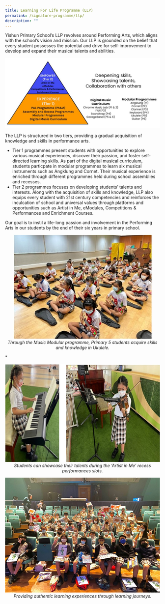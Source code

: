 ```yaml
---
title: Learning For Life Programme (LLP)
permalink: /signature-programme/llp/
description: ""
---
```

Yishun Primary School’s LLP revolves around Performing Arts, which aligns with the school’s vision and mission. Our LLP is grounded on the belief that every student possesses the potential and drive for self-improvement to develop and expand their musical talents and abilities.

![](/images/Experience/Signature%20Programme/llp_01_v1.JPG)

The LLP is structured in two tiers, providing a gradual acquisition of knowledge and skills in performance arts.

* Tier 1 programmes present students with opportunities to explore various musical experiences, discover their passion, and foster self-directed learning skills. As part of the digital musical curriculum, students particpate in modular programmes to learn six musical instruments such as Angklung and Cornet. Their musical experience is enriched through different programmes held during school assemblies and recesses.
* Tier 2 programmes focuses on developing students’ talents and interests. Along with the acquisition of skills and knowledge, LLP also equips every student with 21st century competencies and reinforces the inculcation of school and universal values through platforms and opportunities such as Artist in Me, eModules, Competitions &amp; Performances and Enrichment Courses.

Our goal is to instil a life-long passion and involvement in the Performing Arts in our students by the end of their six years in primary school.

*<center><img src="/images/Experience/Signature%20Programme/llp_02_v1.jpg" style="width:450px;height:339px">Through the Music Modular programme, Primary 5 students acquire skills and knowledge in Ukulele.</center>*

*<center><img src="/images/Experience/Signature%20Programme/llp_03_v1.jpg" style="width:700px;height:319px">*Students can showcase their talents during the ‘Artist in Me’ recess performances slots.</center>*

*<center>![](/images/Experience/Signature%20Programme/llp_04_v1.jpg)Providing authentic learning experiences through learning journeys.</center>*